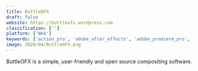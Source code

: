 ```yaml
---
title: ButtleOFX
draft: false 
website: https://buttleofx.wordpress.com
classification: ['']
platform: ['Web']
keywords: ['action_pro', 'adobe_after_effects', 'adobe_premiere_pro', 'apple_motion', 'biteable', 'blackmagic_design_fusion', 'blender', 'blufftitler', 'camtasia', 'captura', 'fxhome_hitfilm', 'hitfilm_express', 'kdenlive', 'liconcomp', 'nuke', 'open_broadcaster_software', 'particleillusion', 'shotbrander', 'talos_vfx', 'ustream_producer']
image: 2020/04/ButtleOFX.png
---
```

ButtleOFX is a simple, user-friendly and open source compositing software.